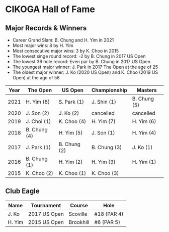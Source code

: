 # CIKOGA Hall of Fame

## Major Records & Winners

* Career Grand Slam: B. Chung and H. Yim in 2021
* Most major wins: 8 by H. Yim
* Most consecutive major wins: 3 by K. Choo in 2015
* The lowest singe round record: -2 by B. Chung in 2017 US Open
* The lowest 36 hole record: Even par by B. Chung in 2017 US Open
* The youngest major winner: J. Park in 2017 The Open at the age of 25
* The oldest major winner: J. Ko (2020 US Open) and K. Choo (2019 US Open) at the age of 58

| Year	| The Open    | US Open     |  Championship | Masters      |
|-------|-------------|-------------|---------------|--------------|
| 2021	| H. Yim (8)	| S. Park (1)	| J. Shin (1)	  | B. Chung (5) |
| 2020	| J. Son (2)	| J. Ko (2)   | cancelled	    | cancelled    |
| 2019	| J. Choi (1)	| K. Choo (4)	| H. Yim (7)	  | H. Yim (6)   |
| 2018	| B. Chung (4)|	H. Yim (5)	| J. Son (1)	  | H. Yim (4)   |
| 2017	| J. Park (1)	| B. Chung (2)| B. Chung (3)	| J. Ko (1)    |
| 2016	| B. Chung (1)| H. Yim (2)  | H. Yim (3)    | H. Yim (1)   |
| 2015	| K. Choo (2) | K. Choo (1) | K. Choo (3)   |              |


## Club Eagle

|Name	 | Tournament	  | Course	  | Hole        |
|------|--------------|-----------|-------------|
|J. Ko | 2017 US Open	| Scoville	| #18 (PAR 4) |
|H. Yim| 2015 US Open	| Brookhill	| #6 (PAR 5)  |
